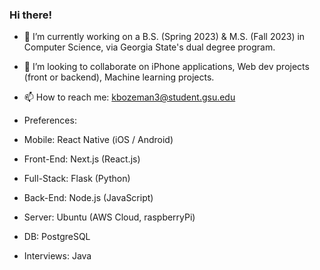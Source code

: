 ### Hi there!
- 🔭 I’m currently working on a B.S. (Spring 2023) & M.S. (Fall 2023) in Computer Science, via Georgia State's dual degree program.
- 👯 I’m looking to collaborate on iPhone applications, Web dev projects (front or backend), Machine learning projects. 
- 📫 How to reach me: kbozeman3@student.gsu.edu

- Preferences:
- Mobile: React Native (iOS / Android)
- Front-End: Next.js (React.js)
- Full-Stack: Flask (Python)
- Back-End: Node.js (JavaScript)
- Server: Ubuntu (AWS Cloud, raspberryPi)
- DB: PostgreSQL
- Interviews: Java

<!-- 
**egrep6021ad/egrep6021ad** is a ✨ _special_ ✨ repository because its `README.md` (this file) appears on your GitHub profile.

Here are some ideas to get you started:

- 🔭 I’m currently working on both a B.S. (2023) and an M.S. (2024) in Computer Science via Geogria States dual degree program.
- 👯 I’m looking to collaborate on iPhone applications, Web "apps", Machine learning projects. 
- 💬 Ask me about anything. 
- 😄 Pronouns: He / Him 
-->
